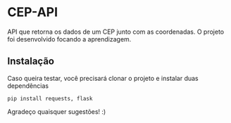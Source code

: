 # CEP-API
API que retorna os dados de um CEP junto com as coordenadas.
O projeto foi desenvolvido focando a aprendizagem.


## Instalação
Caso queira testar, você precisará clonar o projeto e instalar duas dependências

```
pip install requests, flask
```

Agradeço quaisquer sugestões! :)
